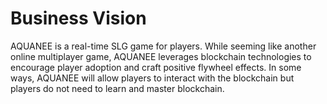# Business Vision

AQUANEE is a real-time SLG game for players. While seeming like another online multiplayer game, AQUANEE leverages blockchain technologies to encourage player adoption and craft positive flywheel effects. In some ways, AQUANEE will allow players to interact with the blockchain but players do not need to learn and master blockchain.